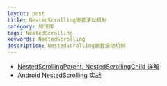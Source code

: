 ```yaml
---
layout: post
title: NestedScrolling嵌套滚动机制 
category: 知识库
tags: NestedScrolling
keywords: NestedScrolling
description: NestedScrolling嵌套滚动机制
---
```


* [NestedScrollingParent, NestedScrollingChild  详解 ](http://blog.csdn.net/chen930724/article/details/50307193)
* [Android NestedScrolling 实战](http://www.race604.com/android-nested-scrolling/)